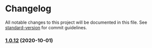 # Changelog

All notable changes to this project will be documented in this file. See [standard-version](https://github.com/conventional-changelog/standard-version) for commit guidelines.

### [1.0.12](https://github.com/andrewlunde/ServiceManagement/releases/tag/v1.0.12) (2020-10-01)

